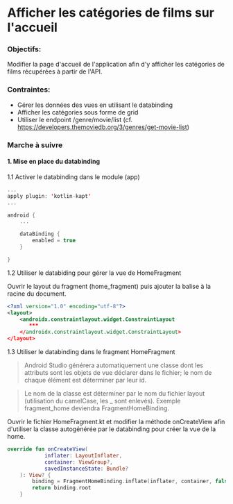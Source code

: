 # Afficher les catégories de films sur l'accueil 

### Objectifs: 
Modifier la page d'accueil de l'application afin d'y afficher les catégories de films récupérées à partir de l'API. 

### Contraintes: 
- Gérer les données des vues en utilisant le databinding 
- Afficher les catégories sous forme de grid 
- Utiliser le endpoint /genre/movie/list (cf. https://developers.themoviedb.org/3/genres/get-movie-list)

### Marche à suivre 

#### 1. Mise en place du databinding 

1.1 Activer le databinding dans le module (app)

```kotlin
...
apply plugin: 'kotlin-kapt'
...

android {
    ...

    dataBinding {
        enabled = true
    }

}

```

1.2 Utiliser le databiding pour gérer la vue de HomeFragment

Ouvrir le layout du fragment (home_fragment) puis ajouter la balise <layout> </layout> à la racine du document. 
```xml
<?xml version="1.0" encoding="utf-8"?>
<layout>
    <androidx.constraintlayout.widget.ConstraintLayout
       ***
    </androidx.constraintlayout.widget.ConstraintLayout>
</layout>
```

1.3 Utiliser le databinding dans le fragment HomeFragment 

> Android Studio générera automatiquement une classe dont les attributs sont les objets de vue déclarer dans le fichier; le nom de chaque élément est déterminer par leur id.

> Le nom de la classe est déterminer par le nom du fichier layout (utilisation du camelCase, les _ sont enlevés). Exemple fragment_home deviendra FragmentHomeBinding. 

Ouvrir le fichier HomeFragment.kt et modifier la méthode onCreateView afin d'utiliser la classe autogénérée par le databinding pour créer la vue de la home. 

```kotlin
override fun onCreateView(
            inflater: LayoutInflater,
            container: ViewGroup?,
            savedInstanceState: Bundle?
    ): View? {
        binding = FragmentHomeBinding.inflate(inflater, container, false)
        return binding.root
    }
```


